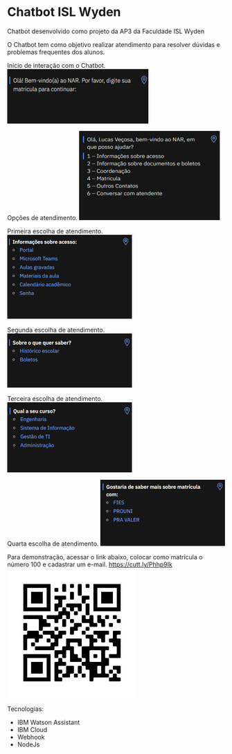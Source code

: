# Chatbot ISL Wyden

Chatbot desenvolvido como projeto da AP3 da Faculdade ISL Wyden

O Chatbot tem como objetivo realizar atendimento para resolver dúvidas e problemas frequentes dos alunos.

Início de interação com o Chatbot.
<img src="/Public/Images/Imagem1.png" alt="Início">

Opções de atendimento.
<img src="/Public/Images/Imagem2.png" alt="Opções">

Primeira escolha de atendimento.
<img src="/Public/Images/Imagem3.png" alt="1">

Segunda escolha de atendimento.
<img src="/Public/Images/Imagem4.png" alt="2">

Terceira escolha de atendimento.
<img src="/Public/Images/Imagem5.png" alt="3">

Quarta escolha de atendimento.
<img src="/Public/Images/Imagem6.png" alt="4">

Para demonstração, acessar o link abaixo, colocar como matrícula o número 100 e cadastrar um e-mail.
https://cutt.ly/Phhp9Ik
<img src="/Public/Images/WhatsApp Image 2020-11-28 at 11.02.55.jpeg" alt="QR">

Tecnologias:
- IBM Watson Assistant
- IBM Cloud
- Webhook
- NodeJs
